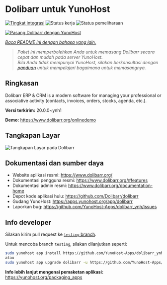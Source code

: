 <!--
N.B.: README ini dibuat secara otomatis oleh <https://github.com/YunoHost/apps/tree/master/tools/readme_generator>
Ini TIDAK boleh diedit dengan tangan.
-->

# Dolibarr untuk YunoHost

[![Tingkat integrasi](https://dash.yunohost.org/integration/dolibarr.svg)](https://ci-apps.yunohost.org/ci/apps/dolibarr/) ![Status kerja](https://ci-apps.yunohost.org/ci/badges/dolibarr.status.svg) ![Status pemeliharaan](https://ci-apps.yunohost.org/ci/badges/dolibarr.maintain.svg)

[![Pasang Dolibarr dengan YunoHost](https://install-app.yunohost.org/install-with-yunohost.svg)](https://install-app.yunohost.org/?app=dolibarr)

*[Baca README ini dengan bahasa yang lain.](./ALL_README.md)*

> *Paket ini memperbolehkan Anda untuk memasang Dolibarr secara cepat dan mudah pada server YunoHost.*  
> *Bila Anda tidak mempunyai YunoHost, silakan berkonsultasi dengan [panduan](https://yunohost.org/install) untuk mempelajari bagaimana untuk memasangnya.*

## Ringkasan

Dolibarr ERP & CRM is a modern software for managing your professional or associative activity (contacts, invoices, orders, stocks, agenda, etc.).

**Versi terkirim:** 20.0.0~ynh1

**Demo:** <https://www.dolibarr.org/onlinedemo>

## Tangkapan Layar

![Tangkapan Layar pada Dolibarr](./doc/screenshots/screenshot.jpg)

## Dokumentasi dan sumber daya

- Website aplikasi resmi: <https://www.dolibarr.org/>
- Dokumentasi pengguna resmi: <https://www.dolibarr.org/#features>
- Dokumentasi admin resmi: <https://www.dolibarr.org/documentation-home>
- Depot kode aplikasi hulu: <https://github.com/Dolibarr/dolibarr>
- Gudang YunoHost: <https://apps.yunohost.org/app/dolibarr>
- Laporkan bug: <https://github.com/YunoHost-Apps/dolibarr_ynh/issues>

## Info developer

Silakan kirim pull request ke [`testing` branch](https://github.com/YunoHost-Apps/dolibarr_ynh/tree/testing).

Untuk mencoba branch `testing`, silakan dilanjutkan seperti:

```bash
sudo yunohost app install https://github.com/YunoHost-Apps/dolibarr_ynh/tree/testing --debug
atau
sudo yunohost app upgrade dolibarr -u https://github.com/YunoHost-Apps/dolibarr_ynh/tree/testing --debug
```

**Info lebih lanjut mengenai pemaketan aplikasi:** <https://yunohost.org/packaging_apps>
